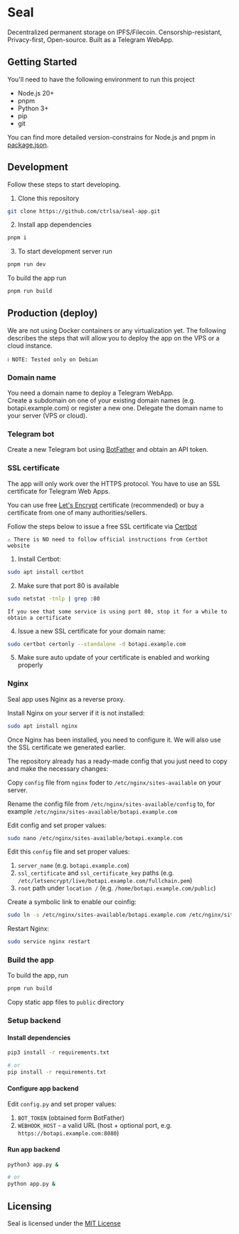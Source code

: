 # Seal
Decentralized permanent storage on IPFS/Filecoin. Censorship-resistant, Privacy-first, Open-source.
Built as a Telegram WebApp.

## Getting Started

You'll need to have the following environment to run this project

- Node.js 20+ 
- pnpm
- Python 3+
- pip
- git

You can find more detailed version-constrains for Node.js and pnpm in [package.json](package.json).

## Development

Follow these steps to start developing.

1. Clone this repository

```bash
git clone https://github.com/ctrlsa/seal-app.git
```

2. Install app dependencies

```bash
pnpm i
```

3. To start development server run

```bash
pnpm run dev
```

To build the app run

```bash
pnpm run build
```

## Production (deploy)

We are not using Docker containers or any virtualization yet.
The following describes the steps that will allow you to deploy the app on the VPS or a cloud instance.

`ℹ️ NOTE: Tested only on Debian`

### Domain name

You need a domain name to deploy a Telegram WebApp.\
Create a subdomain on one of your existing domain names (e.g. botapi.example.com) or register a new one. Delegate the domain name to your server (VPS or cloud).

### Telegram bot

Create a new Telegram bot using [BotFather](https://t.me/BotFather) and obtain an API token.

### SSL certificate

The app will only work over the HTTPS protocol. You have to use an SSL certificate for Telegram Web Apps.

You can use free [Let's Encrypt](https://letsencrypt.org/) certificate (recommended) or buy a certificate from one of many authorities/sellers.

Follow the steps below to issue a free SSL certificate via [Certbot](https://certbot.eff.org/)

`⚠️ There is NO need to follow official instructions from Certbot website`

1. Install Certbot:
```bash
sudo apt install certbot
```
2. Make sure that port 80 is available
```bash
sudo netstat -tnlp | grep :80
```
`If you see that some service is using port 80, stop it for a while to obtain a certificate`

4. Issue a new SSL certificate for your domain name:
```bash
sudo certbot certonly --standalone -d botapi.example.com
```
5. Make sure auto update of your certificate is enabled and working properly

### Nginx

Seal app uses Nginx as a reverse proxy.

Install Nginx on your server if it is not installed:
```bash
sudo apt install nginx
```
Once Nginx has been installed, you need to configure it. We will also use the SSL certificate we generated earlier.

The repository already has a ready-made config that you just need to copy and make the necessary changes:

Copy `config` file from `nginx` foder to `/etc/nginx/sites-available` on your server.

Rename the config file from `/etc/nginx/sites-available/config` to, for example `/etc/nginx/sites-available/botapi.example.com`

Edit config and set proper values:

```bash
sudo nano /etc/nginx/sites-available/botapi.example.com
```

Edit this `config` file and set proper values:
1. `server_name` (e.g. `botapi.example.com`)
2. `ssl_certificate` and `ssl_certificate_key` paths (e.g. `/etc/letsencrypt/live/botapi.example.com/fullchain.pem`)
3. `root` path under `location /` (e.g. `/home/botapi.example.com/public`)

Create a symbolic link to enable our coinfig:

```bash
sudo ln -s /etc/nginx/sites-available/botapi.example.com /etc/nginx/sites-enabled/botapi.example.com
```
Restart Nginx:

```bash
sudo service nginx restart
```

### Build the app
To build the app, run

```bash
pnpm run build
```

Copy static app files to `public` directory

### Setup backend

#### Install dependencies

```bash
pip3 install -r requirements.txt

# or
pip install -r requirements.txt
```

#### Configure app backend

Edit `config.py` and set proper values:
1. `BOT_TOKEN` (obtained form BotFather)
2. `WEBHOOK_HOST` - a valid URL (host + optional port, e.g. `https://botapi.example.com:8080`)

#### Run app backend

```bash
python3 app.py &

# or
python app.py &
```

## Licensing

Seal is licensed under the [MIT License](LICENSE)
